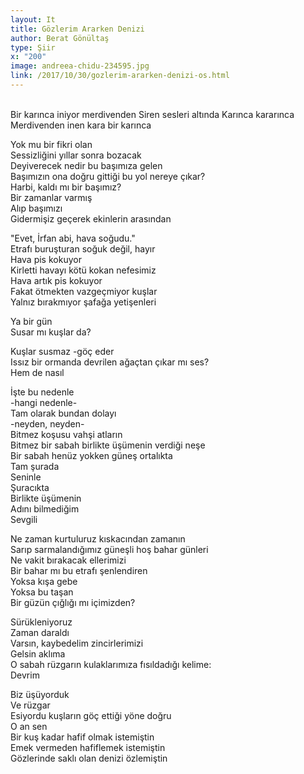 ```yaml
---
layout: It
title: Gözlerim Ararken Denizi
author: Berat Gönültaş
type: Şiir
x: "200"
image: andreea-chidu-234595.jpg
link: /2017/10/30/gozlerim-ararken-denizi-os.html
---
```

<br/>
Bir karınca iniyor merdivenden  
Siren sesleri altında  
Karınca kararınca  
Merdivenden inen kara bir karınca  

Yok mu bir fikri olan  
Sessizliğini yıllar sonra bozacak  
Deyiverecek nedir bu başımıza gelen  
Başımızın ona doğru gittiği bu yol nereye çıkar?  
Harbi, kaldı mı bir başımız?  
Bir zamanlar varmış  
Alıp başımızı  
Gidermişiz geçerek ekinlerin arasından  

"Evet, İrfan abi, hava soğudu."  
Etrafı buruşturan soğuk değil, hayır  
Hava pis kokuyor  
Kirletti havayı kötü kokan nefesimiz  
Hava artık pis kokuyor  
Fakat ötmekten vazgeçmiyor kuşlar  
Yalnız bırakmıyor şafağa yetişenleri  

Ya bir gün  
Susar mı kuşlar da?  

Kuşlar susmaz -göç eder  
Issız bir ormanda devrilen ağaçtan çıkar mı ses?  
Hem de nasıl  

İşte bu nedenle  
-hangi nedenle-  
Tam olarak bundan dolayı  
-neyden, neyden-  
Bitmez koşusu vahşi atların  
Bitmez bir sabah birlikte üşümenin verdiği neşe  
Bir sabah henüz yokken güneş ortalıkta  
Tam şurada  
Seninle  
Şuracıkta  
Birlikte üşümenin  
Adını bilmediğim  
Sevgili  

Ne zaman kurtuluruz kıskacından zamanın  
Sarıp sarmalandığımız güneşli hoş bahar günleri  
Ne vakit bırakacak ellerimizi  
Bir bahar mı bu etrafı şenlendiren  
Yoksa kışa gebe  
Yoksa bu taşan  
Bir güzün çığlığı mı içimizden?  

Sürükleniyoruz  
Zaman daraldı  
Varsın, kaybedelim zincirlerimizi  
Gelsin aklıma  
O sabah rüzgarın kulaklarımıza fısıldadığı kelime:  
Devrim  

Biz üşüyorduk  
Ve rüzgar  
Esiyordu kuşların göç ettiği yöne doğru  
O an sen  
Bir kuş kadar hafif olmak istemiştin  
Emek vermeden hafiflemek istemiştin  
Gözlerinde saklı olan denizi özlemiştin  
